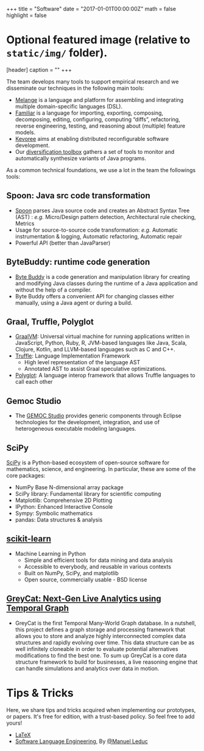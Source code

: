 +++
title = "Software"
date = "2017-01-01T00:00:00Z"
math = false
highlight = false


# Optional featured image (relative to `static/img/` folder).
[header]
caption = ""
+++


The team develops many tools to support empirical research and we disseminate our techniques in the following main tools:

- [Melange](http://melange.inria.fr/) is a language and platform for assembling and integrating multiple domain-specific languages (DSL).
- [Familiar](http://familiar-project.github.io/) is a language for importing, exporting, composing, decomposing, editing, configuring, computing “diffs”, refactoring, reverse engineering, testing, and reasoning about (multiple) feature models.
- [Kevoree](https://github.com/kevoree) aims at enabling distributed reconfigurable software development.
- Our [diversification toolbox](https://softwarediversity.eu/software/) gathers a set of tools to monitor and automatically synthesize variants of Java programs.

As a common technical  foundations, we use a lot in the team the followings tools:

## Spoon: Java src code transformation

- [Spoon](http://spoon.gforge.inria.fr/) parses Java source code and creates an Abstract Syntax Tree (AST) : *e.g.* Micro/Design pattern detection, Architectural rule checking, Metrics
- Usage for source-to-source code transformation: 
*e.g.* Automatic instrumentation & logging, Automatic refactoring, Automatic repair
- Powerful API (better than JavaParser)

## ByteBuddy:  runtime code generation

- [Byte Buddy](http://bytebuddy.net/) is a code generation and manipulation library for creating and modifying Java classes during the runtime of a Java application and without the help of a compiler. 
-  Byte Buddy offers a convenient API for changing classes either manually, using a Java agent or during a build.


## Graal, Truffle, Polyglot

- [GraalVM](https://www.graalvm.org/): Universal virtual machine for running applications written in JavaScript, Python, Ruby, R, JVM-based languages like Java, Scala, Clojure, Kotlin, and LLVM-based languages such as C and C++.
- [Truffle](https://github.com/oracle/graal/tree/master/truffle): Language Implementation Framework
  - High level representation of the language AST
  - Annotated AST to assist Graal speculative optimizations.
-  [Polyglot](http://www.oracle.com/technetwork/oracle-labs/program-languages/polyglot/index.html): A language interop framework that allows Truffle languages to call each other


## Gemoc Studio

- The [GEMOC Studio](http://gemoc.org/studio.html) provides generic components through Eclipse technologies for the development, integration, and use of heterogeneous executable modeling languages.

## SciPy

[SciPy](https://www.scipy.org/) is a Python-based ecosystem of open-source software for mathematics, science, and engineering. In particular, these are some of the core packages:

- NumPy Base N-dimensional array package
- SciPy library: Fundamental library for scientific computing
- Matplotlib: Comprehensive 2D Plotting
- IPython: Enhanced Interactive Console
- Sympy: Symbolic mathematics
- pandas:  Data structures & analysis



## [scikit-learn](http://scikit-learn.org/)

- Machine Learning in Python
  - Simple and efficient tools for data mining and data analysis
  - Accessible to everybody, and reusable in various contexts
  - Built on NumPy, SciPy, and matplotlib
  - Open source, commercially usable - BSD license

## [GreyCat: Next-Gen Live Analytics using Temporal Graph](https://github.com/datathings/greycat)

- GreyCat is the first Temporal Many-World Graph database. In a nutshell, this project defines a graph storage and processing framework that allows you to store and analyze highly interconnected complex data structures and rapidly evolving over time. This data structure can be as well infinitely cloneable in order to evaluate potential alternatives modifications to find the best one. To sum up GreyCat is a core data structure framework to build for businesses, a live reasoning engine that can handle simulations and analytics over data in motion.

# Tips & Tricks

Here, we share tips and tricks acquired when implementing our prototypes, or papers.
It's free for edition, with a trust-based policy.
So feel free to add yours!

- [LaTeX](https://hackmd.diverse-team.fr/LuGwkd6rS7WH-jM97oGW2Q)
- [Software Language Engineering](https://manuelleduc.github.io/awesome-software-language-engineering/), By [@Manuel Leduc](https://mleduc.xyz/)
